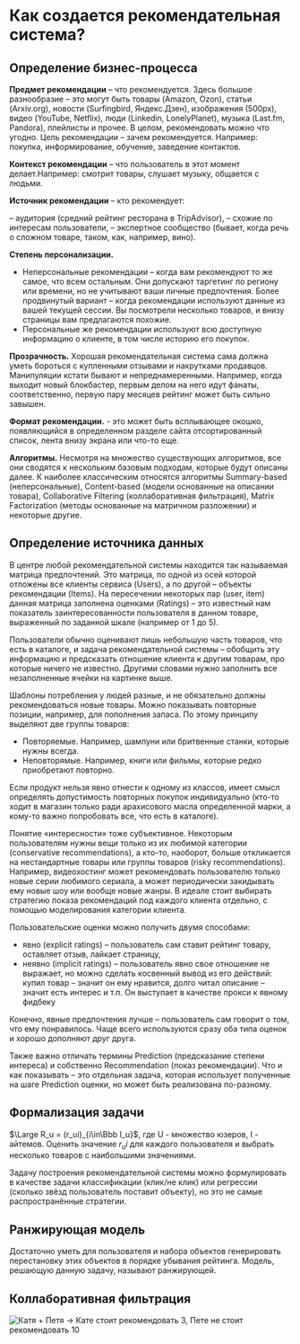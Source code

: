 # Как создается рекомендательная система?



## Определение бизнес-процесса

**Предмет рекомендации** – что рекомендуется. Здесь большое разнообразие – это могут быть товары (Amazon, Ozon), статьи (Arxiv.org), новости (Surfingbird, Яндекс.Дзен), изображения (500px), видео (YouTube, Netflix), люди (Linkedin, LonelyPlanet), музыка (Last.fm, Pandora), плейлисты и прочее. В целом, рекомендовать можно что угодно.
Цель рекомендации – зачем рекомендуется. Например: покупка, информирование, обучение, заведение контактов.

**Контекст рекомендации**  – что пользователь в этот момент делает.Например: смотрит товары, слушает музыку, общается с людьми.

**Источник рекомендации** – кто рекомендует:

– аудитория (средний рейтинг ресторана в TripAdvisor),
– схожие по интересам пользователи,
– экспертное сообщество (бывает, когда речь о сложном товаре, таком, как, например, вино).

**Степень персонализации.**

- Неперсональные рекомендации – когда вам рекомендуют то же самое, что всем остальным. Они допускают таргетинг по региону или времени, но не учитывают ваши личные предпочтения. Более продвинутый вариант – когда рекомендации используют данные из вашей текущей сессии. Вы посмотрели несколько товаров, и внизу страницы вам предлагаются похожие.
- Персональные же рекомендации используют всю доступную информацию о клиенте, в том числе историю его покупок.
  
**Прозрачность.**
Хорошая рекомендательная система сама должна уметь бороться с купленными отзывами и накрутками продавцов.
Манипуляции кстати бывают и непреднамеренными. Например, когда выходит новый блокбастер, первым делом на него идут фанаты, соответственно, первую пару месяцев рейтинг может быть сильно завышен.

**Формат рекомендации.** - это может быть всплывающее окошко, появляющийся в определенном разделе сайта отсортированный список, лента внизу экрана или что-то еще.

**Алгоритмы.** Несмотря на множество существующих алгоритмов, все они сводятся к нескольким базовым подходам, которые будут описаны далее. К наиболее классическим относятся алгоритмы Summary-based (неперсональные), Content-based (модели основанные на описании товара), Collaborative Filtering (коллаборативная фильтрация), Matrix Factorization (методы основанные на матричном разложении) и некоторые другие.

## Определение источника данных

В центре любой рекомендательной системы находится так называемая матрица предпочтений. Это матрица, по одной из осей которой отложены все клиенты сервиса (Users), а по другой – объекты рекомендации (Items). На пересечении некоторых пар (user, item) данная матрица заполнена оценками (Ratings) – это известный нам показатель заинтересованности пользователя в данном товаре, выраженный по заданной шкале (например от 1 до 5).


Пользователи обычно оценивают лишь небольшую часть товаров, что есть в каталоге, и задача рекомендательной системы – обобщить эту информацию и предсказать отношение клиента к другим товарам, про которые ничего не известно. Другими словами нужно заполнить все незаполненные ячейки на картинке выше.

Шаблоны потребления у людей разные, и не обязательно должны рекомендоваться новые товары. Можно показывать повторные позиции, например, для пополнения запаса. По этому принципу выделяют две группы товаров:

- Повторяемые. Например, шампуни или бритвенные станки, которые нужны всегда.
- Неповторямые. Например, книги или фильмы, которые редко приобретают повторно.

Если продукт нельзя явно отнести к одному из классов, имеет смысл определять допустимость повторных покупок индивидуально (кто-то ходит в магазин только ради арахисового масла определенной марки, а кому-то важно попробовать все, что есть в каталоге).

Понятие «интересности» тоже субъективное. Некоторым пользователям нужны вещи только из их любимой категории (conservative recommendations), а кто-то, наоборот, больше откликается на нестандартные товары или группы товаров (risky recommendations). Например, видеохостинг может рекомендовать пользователю только новые серии любимого сериала, а может периодически закидывать ему новые шоу или вообще новые жанры. В идеале стоит выбирать стратегию показа рекомендаций под каждого клиента отдельно, с помощью моделирования категории клиента.

Пользовательские оценки можно получить двумя способами:
- явно (explicit ratings) – пользователь сам ставит рейтинг товару, оставляет отзыв, лайкает страницу,
- неявно (implicit ratings) – пользователь явно свое отношение не выражает, но можно сделать косвенный вывод из его действий: купил товар – значит он ему нравится, долго читал описание – значит есть интерес и т.п. Он выступает в качестве прокси к явному фидбеку

Конечно, явные предпочтения лучше – пользователь сам говорит о том, что ему понравилось. Чаще всего используются сразу оба типа оценок и хорошо дополняют друг друга.

Также важно отличать термины Prediction (предсказание степени интереса) и собственно Recommendation (показ рекомендации). Что и как показывать – это отдельная задача, которая использует полученные на шаге Prediction оценки, но может быть реализована по-разному.

## Формализация задачи

$\Large R_u = (r_ui)_{i\in\Bbb I_u}$, где U - множество юзеров, I - айтемов. Оценить значение $r_ui$ для каждого пользователя и выбрать несколько товаров с наибольшими значениями.

Задачу построения рекомендательной системы можно формулировать в качестве задачи классификации (клик/не клик) или регрессии (сколько звёзд пользователь поставит объекту), но это не самые распространённые стратегии.

## Ранжирующая модель

Достаточно уметь для пользователя и набора объектов генерировать перестановку этих объектов в порядке убывания рейтинга. Модель, решающую данную задачу, называют ранжирующей.

## Коллаборативная фильтрация

![Катя + Петя -> Кате стоит рекомендовать 3, Пете не стоит рекомендовать 10](https://github.com/Tanterrria/notes/assets/97233070/0b8f9f06-149f-4a59-8619-843b50c01691)


